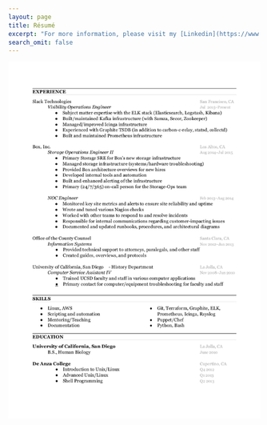 ```yaml
---
layout: page
title: Résumé
excerpt: "For more information, please visit my [Linkedin](https://www.linkedin.com/in/georgeluong)."
search_omit: false
---
```

<img src="/images/george.png">

<script>
  (function (w,i,d,g,e,t,s) {w[d] = w[d]||[];t= i.createElement(g);
    t.async=1;t.src=e;s=i.getElementsByTagName(g)[0];s.parentNode.insertBefore(t, s);
  })(window, document, '_gscq','script','//widgets.getsitecontrol.com/114371/script.js');
</script>
